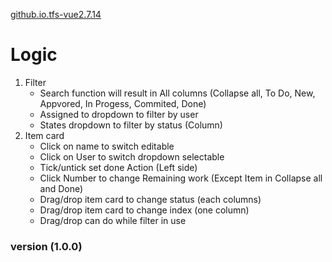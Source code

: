 [github.io.tfs-vue2.7.14](https://front-end-2021.github.io/demo/tfs-vue2_7_14/)

# Logic
1. Filter
    - Search function will result in All columns (Collapse all, To Do, New, Appvored, In Progess, Commited, Done)
    - Assigned to dropdown to filter by user
    - States dropdown to filter by status (Column)
2. Item card
    - Click on name to switch editable
    - Click on User to switch dropdown selectable
    - Tick/untick set done Action (Left side)
    - Click Number to change Remaining work (Except Item in Collapse all and Done)
    - Drag/drop item card to change status (each columns)
    - Drag/drop item card to change index (one column)
    - Drag/drop can do while filter in use

### version (1.0.0)